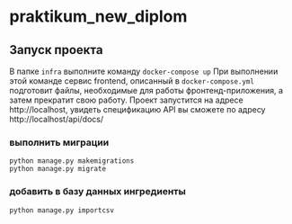 # praktikum_new_diplom

## Запуск проекта

В папке ```infra``` выполните команду ```docker-compose up```
При выполнении этой команде сервис frontend, описанный в ```docker-compose.yml``` подготовит файлы, необходимые для работы фронтенд-приложения, а затем прекратит свою работу.
Проект запустится на адресе http://localhost, увидеть спецификацию API вы сможете по адресу http://localhost/api/docs/

### выполнить миграции
```
python manage.py makemigrations
python manage.py migrate
```
### добавить в базу данных ингредиенты
```
python manage.py importcsv
```